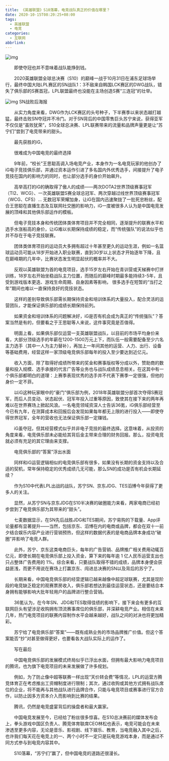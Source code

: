 ```yaml
---
title: 《英雄联盟》S10落幕，电竞战队真正的价值在哪里？
date: 2020-10-15T08:20:25+08:00
tags:
  - 英雄联盟
  - 电竞
categories:
  - 互联网
abbrlink:
---
```


![img](https://cdn.jsdelivr.net/gh/yakeing/Documentation@main/Hexo/images/7078-kcieyvz6794155.jpg)

　　即使夺冠也并不意味着战队能挣到钱。

　　2020英雄联盟全球总决赛（S10）的巅峰一战于10月31日在浦东足球场举行，最终中国大陆LPL赛区的SN战队1：3不敌来自韩国LCK赛区的DWG战队，错失了俱乐部的S赛首冠，LPL联盟最终也没能在主场创造S赛“三连冠”的壮举。

![img](https://cdn.jsdelivr.net/gh/yakeing/Documentation@main/Hexo/images/1330-kcieyvz6794195.jpg)
SN战败后海报

　　从实力角度来看，DWG作为LCK赛区的头号种子，下半赛季以来状态越打越猛，最终击败SN夺冠并不冷门。对于SN背后的中国零售巨头苏宁来说，获得亚军不仅仅是“虽败犹荣”，S10全球总决赛、LPL联赛带来的流量和品牌声量更是让“苏宁们”尝到了电竞带来的甜头。

　　最先获胜的iG，

　　很难成为中国电竞的最终选择

　　9年前，“校长”王思聪高调入场电竞产业，本身作为一名电竞玩家的他创办了iG电子竞技俱乐部，并通过资本运作引进了多名国内外优秀选手，间接提升了电子竞技在国内的影响力的同时，也让部分选手的身价开始飙升。

　　高举高打的iG的确取得了傲人的成绩——两次DOTA2世界顶级赛事冠军（TI2、WCG）、一次英雄联盟S赛全球总冠军、两次穿越过线世界顶级赛事冠军（WCG、CFS）... 无数冠军荣耀加身，让iG在国内迅速聚拢了一批死忠粉丝，配合王思聪在直播生态及互联网社交圈的影响力，iG一度被很多人认为是中国电竞发展的顶峰和其他俱乐部运作的模板。

　　但电子竞技本身和传统团体类体育项目并不完全相同，逐渐提升的联赛水平和选手水涨船高的身价，让iG难以长期保持成绩的稳定，而“传统强队”的说法似乎也并不存在于电子竞技联赛。

　　团体类体育项目的运动员大多拥有超过十年甚至更久的运动生涯，例如一名篮球运动员可能从18岁开始进入职业联赛，直到30岁以上状态才开始逐年下降，且在巅峰期的几年中，比赛状态发生明显起伏的概率并不大。

　　反观以英雄联盟为首的电竞项目，选手15岁左右开始在青训营或天梯赛中打拼训练，18岁左右开始坐稳战队主力位置，而随后的巅峰时期最多能持续3-5年，且受到游戏版本更迭、游戏生命周期、自身因素等影响， 很多选手在短暂的“当打之年”期间也难以一直保持良好的竞技状态。

　　这样的差别导致俱乐部需长期保持资金和培训体系的大量投入，配合灵活的运营团队，才能保证俱乐部的成绩长期保持前列。

　　如果资金和培训体系的问题解决好，iG是否有机会成为真正的“传统强队”？答案当然是有的，但要看之于王思聪等人来说，这件事究竟是否值得。

　　明面上看，如果俱乐部仅运营一支英雄联盟战队，以目前的市场平均身价来看，大部分顶级选手的年薪在1200-1500万元上下，而队伍一般需要配备至少六名主力选手（其中一人为主力替补），再加上一年间其他的运营、人力、出行、设备等基础费用，经营这样一家顶级电竞俱乐部每年的投入至少要达到近亿元。

　　收入方面，除了取得好成绩所带来的奖金和赛事版权等分成以外，赞助商的数量和投入规模、选手承接的代言广告等业务也与战队成绩息息相关。在这其中有一个俱乐部都明白的道理：上赛季表现优秀的选手并不代表下赛季一定很强，但他的身价一定不菲。

　　以iG这种玩家眼中的“豪门”俱乐部为例，2018年英雄联盟分部首次夺得S赛冠军，而后人员变动、状态起伏、冠军年投入过重等原因，致使其在接下来的两年再难以在世界赛场上掀起风浪。一名电竞领域资深人士告诉36氪，iG俱乐部经营至今已有九年，在测算成本和回报后会发现如果每年都无上限的进行投入——即使夺得世界冠军，全年的营收也无法保证俱乐部一定赚钱。

　　iG虽夺冠，但其经营模式似乎并非电子竞技的最终选择。这意味着，从投资的角度来看，电竞俱乐部未必能给其背后金主带来合理的财务回报。那么，投资电竞就必须有充足的其它理由来支撑。

　　电竞俱乐部的“答案”浮出水面

　　同样和iG运营逻辑相似的电竞俱乐部有很多，如果没有长期的资金支持以及合适的契机，常年保持稳定的优秀成绩几无可能，那么SN的成功是否有机会长期延续？

　　作为S10中代表LPL出战的战队，苏宁SN、京东JDG、TES滔博今年获得了更多人的关注。

　　显然，从苏宁SN与京东JDG在S10半决赛的破圈能力来看，两家电商已经初步尝到了电竞俱乐部为其带来的“甜头”。

　　七麦数据显示，在SN先后战胜JDG和TES期间，苏宁易购的下载量、App评论量都有显著提升——当然，包括京东、滔博在内的电商或品牌，都会在双十一前夕结合娱乐内容产业进行营销预热，但这样的数据代表的是电商品牌本身成功“破圈”并影响了电竞人群。

　　此外，苏宁、京东这类电商巨头，每年的广告营销、品牌推广相关费用动辄百亿元，即使长期在电竞俱乐部上投入资金，算下来的每年逾 1 亿人民币运营支出也只占整体广告费用的 1%。综合来看，只要战队取得不错的成绩，品牌本身便会获益匪浅，而更不用说在赛场上打赢京东、闯进总决赛的SN以及背后的苏宁了。

　　长期来看，中国电竞俱乐部的经营逻辑已越来越像中超足球联赛，尤其是现阶段的电竞缺乏稳定的观赛票房收入，俱乐部若想达到最佳运营状态，还是要结合本身拥有能够影响大批年轻用户的品牌进行整合营销。

　　36氪认为，在今年SN、JDG和TES取得佳绩的影响下，接下来会有更多的互联网巨头有望涉足收购拥有顶流赛事席位的俱乐部，并深耕电竞产业。相信在未来几年，热门电竞项目的联赛内容制作水平会越来越好，战队之间的对决也将更加精彩。

　　苏宁给了电竞俱乐部“答案”——既有成熟业务的市场品牌推广价值。但这个答案能否“抄”对甚至做得更好，也要看各大战队实际上的运作了。

　　写在最后

　　中国电竞俱乐部的发展模式终局似乎已浮出水面，但拥有最大影响力电竞项目的腾讯，也为旗下电竞项目的未来发展做了许多规划。

　　例如，为了防止像中超等联赛一样出现“天价转会费”等情况，LPL的运营方腾竞体育正在考虑推出工资帽制度进行限制；其次，通过收购或其他方式拥有战队席位的企业，将不能再与其他战队进行品牌合作，只能与电竞项目或赛事进行官方合作，以防止因多方资本介入而影响到比赛的结果。

　　腾讯，仍然是电竞盛宴背后的操盘者和最大赢家。

　　中国电竞发展至今，已经给了粉丝很多惊喜。在S10总决赛前的媒体发布会上，拳头游戏中国区负责人、腾竞体育联席CEO林松也表示，电竞可能会在未来渗透至更多内容，无论是音乐、影视剧、线下娱乐、教育，当电竞融入其中之后，也许我们每天花在电竞上的一、两个小时不一定只是玩电竞游戏本身，而是通过不同方式参与到电竞内容其中。

　　S10落幕，“苏宁们”赢了，但中国电竞的道路还很漫长。